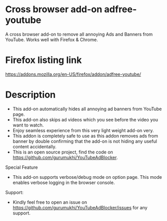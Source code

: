 # Cross browser add-on adfree-youtube
A cross browser add-on to remove all annoying Ads and Banners from YouTube. Works well with Firefox & Chrome.

# Firefox listing link
https://addons.mozilla.org/en-US/firefox/addon/adfree-youtube/

# Description
* This add-on automatically hides all annoying ad banners from YouTube page.
* This add-on also skips ad videos which you see before the video you want to watch.
* Enjoy seamless experience from this very light weight add-on very.
* This addon is completely safe to use as this addon removes ads from banner by double confirming that the add-on is not hiding any useful content accidentally.
* This is an open source project, find the code on https://github.com/gurumukhi/YouTubeAdBlocker.

Special Feature
* This add-on supports verbose/debug mode on option page. This mode enables verbose logging in the browser console.

Support:
* Kindly feel free to open an issue on https://github.com/gurumukhi/YouTubeAdBlocker/issues for any support.